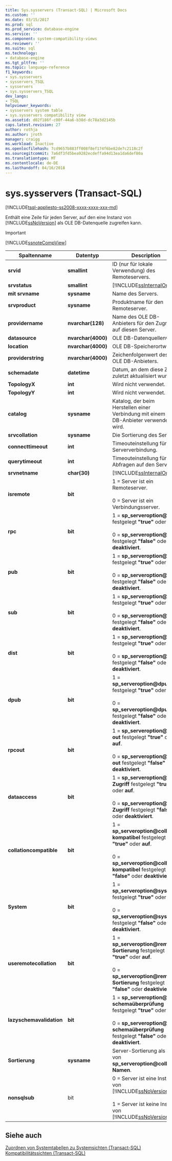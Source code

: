```yaml
---
title: Sys.sysservers (Transact-SQL) | Microsoft Docs
ms.custom: ''
ms.date: 03/15/2017
ms.prod: sql
ms.prod_service: database-engine
ms.service: ''
ms.component: system-compatibility-views
ms.reviewer: ''
ms.suite: sql
ms.technology:
- database-engine
ms.tgt_pltfrm: ''
ms.topic: language-reference
f1_keywords:
- sys.sysservers
- sysservers_TSQL
- sysservers
- sys.sysservers_TSQL
dev_langs:
- TSQL
helpviewer_keywords:
- sysservers system table
- sys.sysservers compatibility view
ms.assetid: d02f186f-c00f-44a6-b38d-dc78a3d2145b
caps.latest.revision: 27
author: rothja
ms.author: jroth
manager: craigg
ms.workload: Inactive
ms.openlocfilehash: 7cd9657b883ff008f8ef174f6be82de7c2118c2f
ms.sourcegitcommit: 7a6df3fd5bea9282ecdeffa94d13ea1da6def80a
ms.translationtype: MT
ms.contentlocale: de-DE
ms.lasthandoff: 04/16/2018
---
```

# <a name="syssysservers-transact-sql"></a>sys.sysservers (Transact-SQL)
[!INCLUDE[tsql-appliesto-ss2008-xxxx-xxxx-xxx-md](../../includes/tsql-appliesto-ss2008-xxxx-xxxx-xxx-md.md)]

  Enthält eine Zeile für jeden Server, auf den eine Instanz von [!INCLUDE[ssNoVersion](../../includes/ssnoversion-md.md)] als OLE DB-Datenquelle zugreifen kann.  
  
> [!IMPORTANT]  
>  [!INCLUDE[ssnoteCompView](../../includes/ssnotecompview-md.md)]  
  
|Spaltenname|Datentyp|Description|  
|-----------------|---------------|-----------------|  
|**srvid**|**smallint**|ID (nur für lokale Verwendung) des Remoteservers.|  
|**srvstatus**|**smallint**|[!INCLUDE[ssInternalOnly](../../includes/ssinternalonly-md.md)]|  
|**mit srvname**|**sysname**|Name des Servers.|  
|**srvproduct**|**sysname**|Produktname für den Remoteserver.|  
|**providername**|**nvarchar(128)**|Name des OLE DB-Anbieters für den Zugriff auf diesen Server.|  
|**datasource**|**nvarchar(4000)**|OLE DB-Datenquellenwert.|  
|**location**|**nvarchar(4000)**|OLE DB-Speicherortwert.|  
|**providerstring**|**nvarchar(4000)**|Zeichenfolgenwert des OLE DB-Anbieters.|  
|**schemadate**|**datetime**|Datum, an dem diese Zeile zuletzt aktualisiert wurde.|  
|**TopologyX**|**int**|Wird nicht verwendet.|  
|**TopologyY**|**int**|Wird nicht verwendet.|  
|**catalog**|**sysname**|Katalog, der beim Herstellen einer Verbindung mit einem OLE DB-Anbieter verwendet wird.|  
|**srvcollation**|**sysname**|Die Sortierung des Servers.|  
|**connecttimeout**|**int**|Timeouteinstellung für die Serververbindung.|  
|**querytimeout**|**int**|Timeouteinstellung für Abfragen auf den Server.|  
|**srvnetname**|**char(30)**|[!INCLUDE[ssInternalOnly](../../includes/ssinternalonly-md.md)]|  
|**isremote**|**bit**|1 = Server ist ein Remoteserver.<br /><br /> 0 = Server ist ein Verbindungsserver.|  
|**rpc**|**bit**|1 = **sp_serveroption@rpc** festgelegt **"true"** oder **auf**.<br /><br /> 0 = **sp_serveroption@rpc** festgelegt **"false"** oder **deaktiviert**.|  
|**pub**|**bit**|1 = **sp_serveroption@pub** festgelegt **"true"** oder **auf**.<br /><br /> 0 = **sp_serveroption@pub** festgelegt **"false"** oder **deaktiviert**.|  
|**sub**|**bit**|1 = **sp_serveroption@sub** festgelegt **"true"** oder **auf**.<br /><br /> 0 = **sp_serveroption@sub** festgelegt **"false"** oder **deaktiviert**.|  
|**dist**|**bit**|1 = **sp_serveroption@dist** festgelegt **"true"** oder **auf**.<br /><br /> 0 = **sp_serveroption@dist** festgelegt **"false"** oder **deaktiviert**.|  
|**dpub**|**bit**|1 = **sp_serveroption@dpub** festgelegt **"true"** oder **auf**.<br /><br /> 0 = **sp_serveroption@dpub** festgelegt **"false"** oder **deaktiviert**.|  
|**rpcout**|**bit**|1 =  **sp_serveroption@rpc out** festgelegt **"true"** oder **auf**.<br /><br /> 0 =  **sp_serveroption@rpc out** festgelegt **"false"** oder **deaktiviert**.|  
|**dataaccess**|**bit**|1 =  **sp_serveroption@data Zugriff** festgelegt **"true"** oder **auf**.<br /><br /> 0 =  **sp_serveroption@data Zugriff** festgelegt **"false"** oder **deaktiviert**.|  
|**collationcompatible**|**bit**|1 =  **sp_serveroption@collation kompatibel** festgelegt **"true"** oder **auf**.<br /><br /> 0 =  **sp_serveroption@collation kompatibel** festgelegt **"false"** oder **deaktiviert**.|  
|**System**|**bit**|1 = **sp_serveroption@system** festgelegt **"true"** oder **auf**.<br /><br /> 0 = **sp_serveroption@system** festgelegt **"false"** oder **deaktiviert**.|  
|**useremotecollation**|**bit**|1 =  **sp_serveroption@remote Sortierung** festgelegt **"true"** oder **auf**.<br /><br /> 0 =  **sp_serveroption@remote Sortierung** festgelegt **"false"** oder **deaktiviert**.|  
|**lazyschemavalidation**|**bit**|1 =  **sp_serveroption@lazy schemaüberprüfung** festgelegt **"true"** oder **auf**.<br /><br /> 0 =  **sp_serveroption@lazy schemaüberprüfung** festgelegt **"false"** oder **deaktiviert**.|  
|**Sortierung**|**sysname**|Server-Sortierung als Satz von  **sp_serveroption@collation Namen**.|  
|**nonsqlsub**|bit|0 = Server ist eine Instanz von [!INCLUDE[ssNoVersion](../../includes/ssnoversion-md.md)]<br /><br /> 1 = Server ist keine Instanz von [!INCLUDE[ssNoVersion](../../includes/ssnoversion-md.md)]|  
  
## <a name="see-also"></a>Siehe auch  
 [Zuordnen von Systemtabellen zu Systemsichten &#40;Transact-SQL&#41;](../../relational-databases/system-tables/mapping-system-tables-to-system-views-transact-sql.md)   
 [Kompatibilitätssichten &#40;Transact-SQL&#41;](~/relational-databases/system-compatibility-views/system-compatibility-views-transact-sql.md)  
  
  
